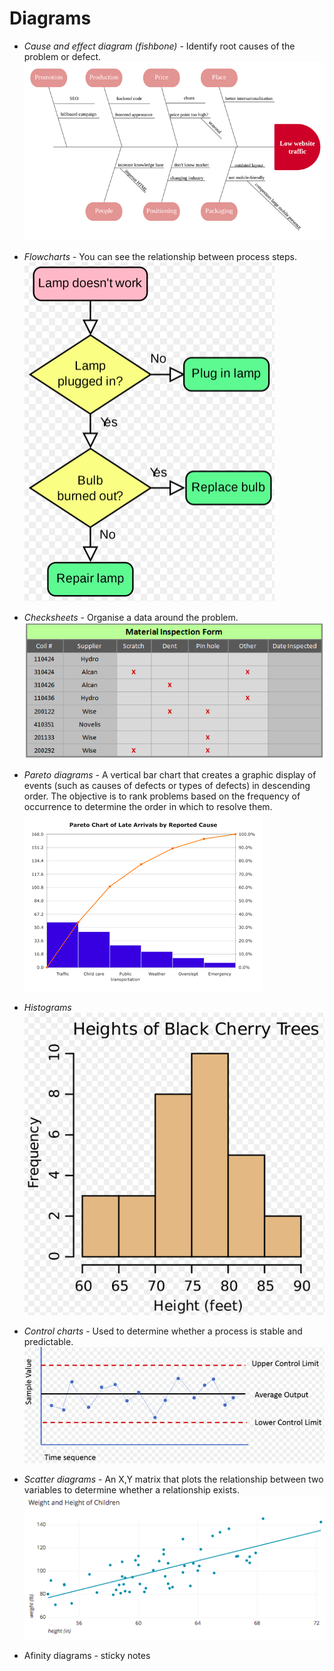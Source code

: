 # Diagrams

- *Cause and effect diagram (fishbone)* - Identify root causes of the problem or defect. 
![Cause and effect diagram (fishbone)](img/fishbone.png)

- *Flowcharts* - You can see the relationship between process steps.
![Flowcharts](img/flowcharts.png)

- *Checksheets* - Organise a data around the problem. 
![Checksheets](img/checksheets.png)

- *Pareto diagrams* - A vertical bar chart that creates a graphic display of events (such as causes of defects or types of defects) in descending order. The objective is to rank problems based on the frequency of occurrence to determine the order in which to resolve them.
![Pareto diagram](img/pareto.png)

- *Histograms*
![Histogram](img/histogram.png)

- *Control charts* - Used to determine whether a process is stable and predictable.
![Control chart](img/control-chart.png)

- *Scatter diagrams* - An X,Y matrix that plots the relationship between two variables to determine whether a relationship exists.
![Scatter diagrams](img/scatter-diagram.png)

- Afinity diagrams - sticky notes

